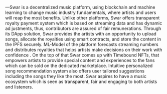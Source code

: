 —Swar is a decentralized music platform, using
 blockchain and machine learning to change music industry
 fundamentals, where artists and users will reap the most benefits.
 Unlike other platforms, Swar offers transparent royalty payment
 system which is based on streaming data and has dynamic ad
justments, thus, contributors are assured of fair remunerations.
 Through its DApp solution, Swar provides the artists with an
 opportunity to upload songs, allocate the royalties using smart
 contracts, and store the content in the IPFS securely. ML-Model
 of the platform forecasts streaming numbers and distributes
 royalties that helps artists make decisions on their work with
 confidence . On the top of that Swar comes up with Timebound
 NFTs, that empowers artists to provide special content and
 experiences to the fans which can be sold on the dedicated
 marketplace. Intuitive personalized song recommendation system
 also offers user tailored suggestions including the songs they like
 the most. Swar aspires to have a music ecosystem which is seen
 as transparent, fair and engaging to both artists and listeners.





